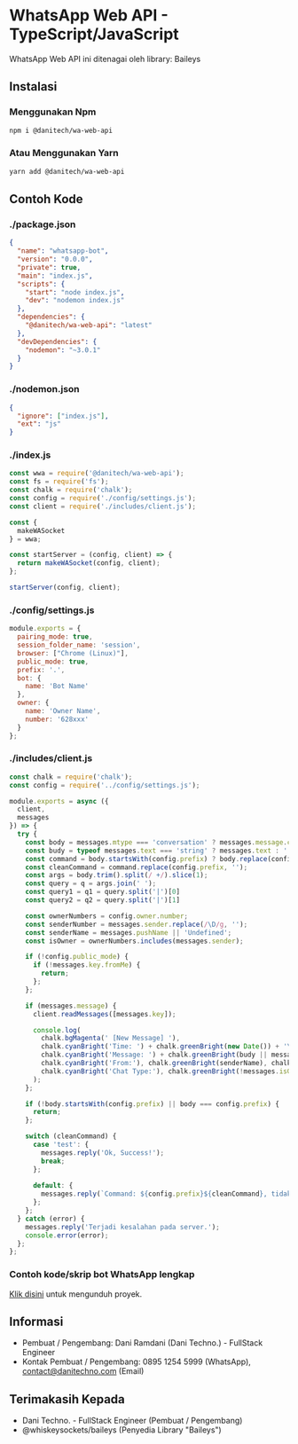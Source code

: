 # WhatsApp Web API - TypeScript/JavaScript
WhatsApp Web API ini ditenagai oleh library: Baileys

## Instalasi
### Menggunakan Npm
```bash
npm i @danitech/wa-web-api
```

### Atau Menggunakan Yarn
```bash
yarn add @danitech/wa-web-api
```

## Contoh Kode
### ./package.json
```json
{
  "name": "whatsapp-bot",
  "version": "0.0.0",
  "private": true,
  "main": "index.js",
  "scripts": {
    "start": "node index.js",
    "dev": "nodemon index.js"
  },
  "dependencies": {
    "@danitech/wa-web-api": "latest"
  },
  "devDependencies": {
    "nodemon": "~3.0.1"
  }
}
```

### ./nodemon.json
```json
{
  "ignore": ["index.js"],
  "ext": "js"
}
```

### ./index.js
```javascript
const wwa = require('@danitech/wa-web-api');
const fs = require('fs');
const chalk = require('chalk');
const config = require('./config/settings.js');
const client = require('./includes/client.js');

const {
  makeWASocket
} = wwa;

const startServer = (config, client) => {
  return makeWASocket(config, client);
};

startServer(config, client);
```

### ./config/settings.js
```javascript
module.exports = {
  pairing_mode: true,
  session_folder_name: 'session',
  browser: ["Chrome (Linux)"],
  public_mode: true,
  prefix: '.',
  bot: {
    name: 'Bot Name'
  },
  owner: {
    name: 'Owner Name',
    number: '628xxx'
  }
};
```

### ./includes/client.js
```javascript
const chalk = require('chalk');
const config = require('../config/settings.js');

module.exports = async ({
  client,
  messages
}) => {
  try {
    const body = messages.mtype === 'conversation' ? messages.message.conversation : messages.mtype === 'extendedTextMessage' ? messages.message.extendedTextMessage.text : '';
    const budy = typeof messages.text === 'string' ? messages.text : '';
    const command = body.startsWith(config.prefix) ? body.replace(config.prefix, '').trim().split(/ +/).shift().toLowerCase() : '';
    const cleanCommand = command.replace(config.prefix, '');
    const args = body.trim().split(/ +/).slice(1);
    const query = q = args.join(' ');
    const query1 = q1 = query.split('|')[0]
    const query2 = q2 = query.split('|')[1]

    const ownerNumbers = config.owner.number;
    const senderNumber = messages.sender.replace(/\D/g, '');
    const senderName = messages.pushName || 'Undefined';
    const isOwner = ownerNumbers.includes(messages.sender);

    if (!config.public_mode) {
      if (!messages.key.fromMe) {
        return;
      };
    };

    if (messages.message) {
      client.readMessages([messages.key]);

      console.log(
        chalk.bgMagenta(' [New Message] '),
        chalk.cyanBright('Time: ') + chalk.greenBright(new Date()) + '\n',
        chalk.cyanBright('Message: ') + chalk.greenBright(budy || messages.mtype) + '\n' +
        chalk.cyanBright('From:'), chalk.greenBright(senderName), chalk.yellow('- ' + senderNumber) + '\n' +
        chalk.cyanBright('Chat Type:'), chalk.greenBright(!messages.isGroup ? 'Private Chat' : 'Group Chat - ' + chalk.yellow(messages.chat))
      );
    };

    if (!body.startsWith(config.prefix) || body === config.prefix) {
      return;
    };

    switch (cleanCommand) {
      case 'test': {
        messages.reply('Ok, Success!');
        break;
      };
      
      default: {
        messages.reply(`Command: ${config.prefix}${cleanCommand}, tidak tersedia!`);
      };
    };
  } catch (error) {
    messages.reply('Terjadi kesalahan pada server.');
    console.error(error);
  };
};
```

### Contoh kode/skrip bot WhatsApp lengkap
<a href="https://github.com/danitechid/example-wa-bot-script">Klik disini</a> untuk mengunduh proyek.

## Informasi
* Pembuat / Pengembang: Dani Ramdani (Dani Techno.) - FullStack Engineer
* Kontak Pembuat / Pengembang: 0895 1254 5999 (WhatsApp), contact@danitechno.com (Email)

## Terimakasih Kepada
* Dani Techno. - FullStack Engineer (Pembuat / Pengembang)
* @whiskeysockets/baileys (Penyedia Library "Baileys")